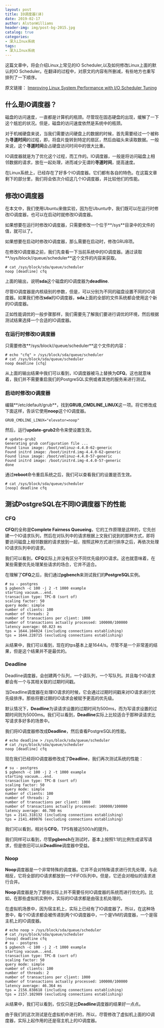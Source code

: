 ```yaml
---
layout: post
title: IO调度器(译)
date: 2019-02-17
author: AlstonWilliams
header-img: img/post-bg-2015.jpg
catalog: true
categories:
- 深入LInux系统
tags:
- 深入LInux系统
---
```

这篇文章中，将会介绍Linux上常见的IO Scheduler,以及如何修改Linux上面的默认的IO Scheduler。在翻译的过程中，对原文的内容有所删减，有些地方也重写排列了一下顺序。

原文链接： [Improving Linux System Performance with I/O Scheduler Tuning](https://blog.codeship.com/linux-io-scheduler-tuning/ "Permanent Link to Improving Linux System Performance with I/O Scheduler Tuning")

## 什么是IO调度器？

磁盘的访问速度，一直都是计算机的瓶颈。尽管现在固态硬盘的出现，缓解了一下这个尴尬的状况。但是，磁盘的访问速度依然是系统中的瓶颈。

对于机械硬盘来说，当我们需要访问硬盘上的数据的时候，首先需要经过一个被称为**寻道时间**的过程，即，将盘片旋转到特定的扇区，然后由磁头来读取数据。一般来说，这个**寻道时间**会占硬盘访问时间中的很大比重。

IO调度器就是为了优化这个过程，而工作的。IO调度器，一般是将访问磁盘上相邻数据的请求，放在一起处理，进而减少无谓的**寻道时间**，提高速度。

在Linux系统上，已经存在了好多个IO调度器。它们都有各自的特色。在这篇文章剩下的部分里，我们将会依次介绍这几个IO调度器，并比较他们的性能。

## 修改IO调度器

在本文中，我们使用Ubuntu来做实验，因为在Ubuntu中，我们既可以在运行时修改IO调度器，也可以在启动时就修改IO调度器。

如果想要在运行时修改IO调度器，只需要修改一个位于**/sys**目录中的文件的值，就可以了。

如果想要在启动时修改IO调度器，那么需要在启动时，修改GRUB项。

在修改IO调度器之前，我们先查看一下当前系统中的IO调度器。通过读取**/sys/block/<disk device>/queue/scheduler**这个文件的内容来获取。

~~~
# cat /sys/block/sda/queue/scheduler
noop [deadline] cfq
~~~

上面的输出，说明**sda**这个磁盘的IO调度器为**deadline**.

尽管IO调度器是内核级别的参数，但是，可以分别为不同的磁盘设置不同的IO调度器。如果我们修改**sda**的IO调度器，**sda**上面的全部的文件系统都会使用这个新的IO调度器。

正如性能调优的一般步骤那样，我们需要先了解我们要进行调优的环境，然后根据测试结果选择一个合适的IO调度器。

### 在运行时修改IO调度器

只需要修改**/sys/block/<diskdevice>/queue/scheduler**这个文件的内容：

~~~
# echo "cfq" > /sys/block/sda/queue/scheduler
# cat /sys/block/sda/queue/scheduler
noop deadline [cfq]
~~~

从上面的输出结果中我们可以看到，IO调度器被马上替换为**CFQ**。这也就意味着，我们并不需要重启我们的PostgreSQL实例或者其他的服务来进行测试。

### 启动时修改IO调度器

编辑**/etc/default/grub**，找到**GRUB_CMDLINE_LINUX**这一项。将它修改成下面这样，告诉它使用**noop**这个IO调度器。

~~~
GRUB_CMDLINE_LINUX="elevator=noop"
~~~

然后，运行**update-grub2**命令来使设置生效。

~~~
# update-grub2
Generating grub configuration file ...
Found linux image: /boot/vmlinuz-4.4.0-62-generic
Found initrd image: /boot/initrd.img-4.4.0-62-generic
Found linux image: /boot/vmlinuz-4.4.0-57-generic
Found initrd image: /boot/initrd.img-4.4.0-57-generic
done
~~~

通过**reboot**命令重启系统之后，我们可以查看我们的设置是否生效。

~~~
# cat /sys/block/sda/queue/scheduler
[noop] deadline cfq
~~~

## 测试PostgreSQL在不同IO调度器下的性能

### CFQ

**CFQ**的全称是**Complete Fairness Queueing**，它的工作原理是这样的，它先创建一个IO请求队列，然后在对队列中的请求根据上文我们说到的那种方式，即将要访问磁盘上相邻数据的请求放到一起，按照这种方式进行排序之后，再依次处理IO请求队列中的请求。

我们可以看到，**CFQ**实际上并没有区分不同优先级的IO请求。这也就意味着，在某些需要优先处理某些请求的场合，它并不适合。

在理解了**CFQ**之后，我们通过**pgbench**来测试我们的**PostgreSQL**实例。

~~~
# su - postgres
$ pgbench -c 100 -j 2 -t 1000 example
starting vacuum...end.
transaction type: TPC-B (sort of)
scaling factor: 50
query mode: simple
number of clients: 100
number of threads: 2
number of transactions per client: 1000
number of transactions actually processed: 100000/100000
latency average: 60.823 ms
tps = 1644.104024 (including connections establishing)
tps = 1644.228715 (excluding connections establishing)
~~~

从结果中，我们可以看到，现在的tps基本上是1644/s。尽管不是一个非常差的结果，但是这个结果并不是最优的。

### Deadline

Deadline调度器，会创建两个队列，一个读队列，一个写队列。并且每个IO请求都会有一个与其相关联的过期时间戳。

当Deadline调度器在处理IO请求的时候，它会通过过期时间戳来对IO请求进行优先级排序。那些将要过期的IO请求会被赋予更高的优先级。

默认情况下，**Deadline**为读请求设置的过期时间为500ms，而为写请求设置的过期时间则为5000ms。我们可以看到，**Deadline**实际上比较适合于那种读请求比写请求多好多的场景中。

我们将IO调度器修改成**Deadline**，然后查看PostgreSQL的性能。

~~~
# echo deadline > /sys/block/sda/queue/scheduler
# cat /sys/block/sda/queue/scheduler
noop [deadline] cfq
~~~

现在我们已经将IO调度器修改成了**Deadline**，我们再次测试系统的性能：

~~~
# su - postgres
$ pgbench -c 100 -j 2 -t 1000 example
starting vacuum...end.
transaction type: TPC-B (sort of)
scaling factor: 50
query mode: simple
number of clients: 100
number of threads: 2
number of transactions per client: 1000
number of transactions actually processed: 100000/100000
latency average: 46.700 ms
tps = 2141.318132 (including connections establishing)
tps = 2141.489076 (excluding connections establishing)
~~~

我们可以看到，相对与**CFQ**，TPS有接近500/s的提升。

我们同样可以看到，尽管**pgbench**在测试时，基本上按照1:1的比例生成读写请求，但是依旧可以从**Deadline**调度器中受益。

### Noop

**Noop**调度器是一个非常特殊的调度器。它并不会对特殊请求进行优先处理，与此相反，它将全部的IO请求都放到一个FIFO队列中。但是，它还会对相似的请求进行合并。

**Noop**调度器是为了那些实际上并不需要任何IO调度器的系统而进行优化的。比如，在那些虚拟机实例中，实际的IO请求都是由宿主机处理的。

在虚拟机场景中，因为宿主机上，实际上已经有了IO调度器了。所以，在这种场景中，每个IO请求都会被传递到两个IO调度器中，一个是VM的调度器，一个是宿主机上的IO调度器。

~~~
# echo noop > /sys/block/sda/queue/scheduler
# cat /sys/block/sda/queue/scheduler
[noop] deadline cfq
# su - postgres
$ pgbench -c 100 -j 2 -t 1000 example
starting vacuum...end.
transaction type: TPC-B (sort of)
scaling factor: 50
query mode: simple
number of clients: 100
number of threads: 2
number of transactions per client: 1000
number of transactions actually processed: 100000/100000
latency average: 46.364 ms
tps = 2156.838618 (including connections establishing)
tps = 2157.102989 (excluding connections establishing)
~~~

从结果中，我们可以看到，仅仅只是比**Deadline**调度器的结果好一点点。

由于我们的这次测试是在虚拟机中进行的，所以，尽管修改了虚拟机上面的IO调度器，实际上起作用的还是宿主机上的IO调度器。
